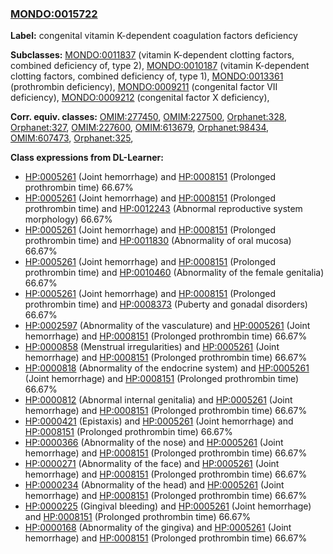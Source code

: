 
### [MONDO:0015722](http://purl.obolibrary.org/obo/MONDO_0015722)
**Label:** congenital vitamin K-dependent coagulation factors deficiency

**Subclasses:** [MONDO:0011837](http://purl.obolibrary.org/obo/MONDO_0011837) (vitamin K-dependent clotting factors, combined deficiency of, type 2), [MONDO:0010187](http://purl.obolibrary.org/obo/MONDO_0010187) (vitamin K-dependent clotting factors, combined deficiency of, type 1), [MONDO:0013361](http://purl.obolibrary.org/obo/MONDO_0013361) (prothrombin deficiency), [MONDO:0009211](http://purl.obolibrary.org/obo/MONDO_0009211) (congenital factor VII deficiency), [MONDO:0009212](http://purl.obolibrary.org/obo/MONDO_0009212) (congenital factor X deficiency), 

**Corr. equiv. classes:** [OMIM:277450](http://purl.obolibrary.org/obo/OMIM_277450), [OMIM:227500](http://purl.obolibrary.org/obo/OMIM_227500), [Orphanet:328](http://www.orpha.net/ORDO/Orphanet_328), [Orphanet:327](http://www.orpha.net/ORDO/Orphanet_327), [OMIM:227600](http://purl.obolibrary.org/obo/OMIM_227600), [OMIM:613679](http://purl.obolibrary.org/obo/OMIM_613679), [Orphanet:98434](http://www.orpha.net/ORDO/Orphanet_98434), [OMIM:607473](http://purl.obolibrary.org/obo/OMIM_607473), [Orphanet:325](http://www.orpha.net/ORDO/Orphanet_325), 

**Class expressions from DL-Learner:**

- [HP:0005261](http://purl.obolibrary.org/obo/HP_0005261) (Joint hemorrhage) and [HP:0008151](http://purl.obolibrary.org/obo/HP_0008151) (Prolonged prothrombin time) 66.67%
- [HP:0005261](http://purl.obolibrary.org/obo/HP_0005261) (Joint hemorrhage) and [HP:0008151](http://purl.obolibrary.org/obo/HP_0008151) (Prolonged prothrombin time) and [HP:0012243](http://purl.obolibrary.org/obo/HP_0012243) (Abnormal reproductive system morphology) 66.67%
- [HP:0005261](http://purl.obolibrary.org/obo/HP_0005261) (Joint hemorrhage) and [HP:0008151](http://purl.obolibrary.org/obo/HP_0008151) (Prolonged prothrombin time) and [HP:0011830](http://purl.obolibrary.org/obo/HP_0011830) (Abnormality of oral mucosa) 66.67%
- [HP:0005261](http://purl.obolibrary.org/obo/HP_0005261) (Joint hemorrhage) and [HP:0008151](http://purl.obolibrary.org/obo/HP_0008151) (Prolonged prothrombin time) and [HP:0010460](http://purl.obolibrary.org/obo/HP_0010460) (Abnormality of the female genitalia) 66.67%
- [HP:0005261](http://purl.obolibrary.org/obo/HP_0005261) (Joint hemorrhage) and [HP:0008151](http://purl.obolibrary.org/obo/HP_0008151) (Prolonged prothrombin time) and [HP:0008373](http://purl.obolibrary.org/obo/HP_0008373) (Puberty and gonadal disorders) 66.67%
- [HP:0002597](http://purl.obolibrary.org/obo/HP_0002597) (Abnormality of the vasculature) and [HP:0005261](http://purl.obolibrary.org/obo/HP_0005261) (Joint hemorrhage) and [HP:0008151](http://purl.obolibrary.org/obo/HP_0008151) (Prolonged prothrombin time) 66.67%
- [HP:0000858](http://purl.obolibrary.org/obo/HP_0000858) (Menstrual irregularities) and [HP:0005261](http://purl.obolibrary.org/obo/HP_0005261) (Joint hemorrhage) and [HP:0008151](http://purl.obolibrary.org/obo/HP_0008151) (Prolonged prothrombin time) 66.67%
- [HP:0000818](http://purl.obolibrary.org/obo/HP_0000818) (Abnormality of the endocrine system) and [HP:0005261](http://purl.obolibrary.org/obo/HP_0005261) (Joint hemorrhage) and [HP:0008151](http://purl.obolibrary.org/obo/HP_0008151) (Prolonged prothrombin time) 66.67%
- [HP:0000812](http://purl.obolibrary.org/obo/HP_0000812) (Abnormal internal genitalia) and [HP:0005261](http://purl.obolibrary.org/obo/HP_0005261) (Joint hemorrhage) and [HP:0008151](http://purl.obolibrary.org/obo/HP_0008151) (Prolonged prothrombin time) 66.67%
- [HP:0000421](http://purl.obolibrary.org/obo/HP_0000421) (Epistaxis) and [HP:0005261](http://purl.obolibrary.org/obo/HP_0005261) (Joint hemorrhage) and [HP:0008151](http://purl.obolibrary.org/obo/HP_0008151) (Prolonged prothrombin time) 66.67%
- [HP:0000366](http://purl.obolibrary.org/obo/HP_0000366) (Abnormality of the nose) and [HP:0005261](http://purl.obolibrary.org/obo/HP_0005261) (Joint hemorrhage) and [HP:0008151](http://purl.obolibrary.org/obo/HP_0008151) (Prolonged prothrombin time) 66.67%
- [HP:0000271](http://purl.obolibrary.org/obo/HP_0000271) (Abnormality of the face) and [HP:0005261](http://purl.obolibrary.org/obo/HP_0005261) (Joint hemorrhage) and [HP:0008151](http://purl.obolibrary.org/obo/HP_0008151) (Prolonged prothrombin time) 66.67%
- [HP:0000234](http://purl.obolibrary.org/obo/HP_0000234) (Abnormality of the head) and [HP:0005261](http://purl.obolibrary.org/obo/HP_0005261) (Joint hemorrhage) and [HP:0008151](http://purl.obolibrary.org/obo/HP_0008151) (Prolonged prothrombin time) 66.67%
- [HP:0000225](http://purl.obolibrary.org/obo/HP_0000225) (Gingival bleeding) and [HP:0005261](http://purl.obolibrary.org/obo/HP_0005261) (Joint hemorrhage) and [HP:0008151](http://purl.obolibrary.org/obo/HP_0008151) (Prolonged prothrombin time) 66.67%
- [HP:0000168](http://purl.obolibrary.org/obo/HP_0000168) (Abnormality of the gingiva) and [HP:0005261](http://purl.obolibrary.org/obo/HP_0005261) (Joint hemorrhage) and [HP:0008151](http://purl.obolibrary.org/obo/HP_0008151) (Prolonged prothrombin time) 66.67%


